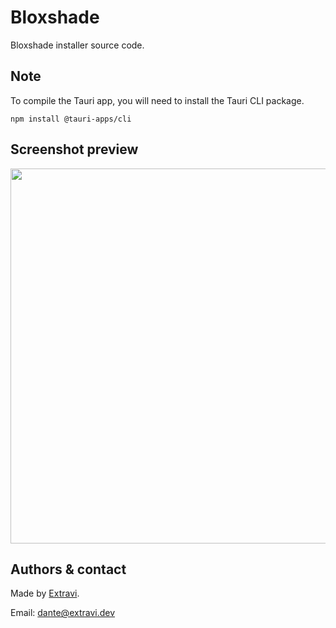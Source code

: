 # Bloxshade
Bloxshade installer source code.

## Note
To compile the Tauri app, you will need to install the Tauri CLI package.
```
npm install @tauri-apps/cli
```

## Screenshot preview
<img src="" width="600">

## Authors & contact
Made by [Extravi](https://extravi.dev/).

Email: dante@extravi.dev
